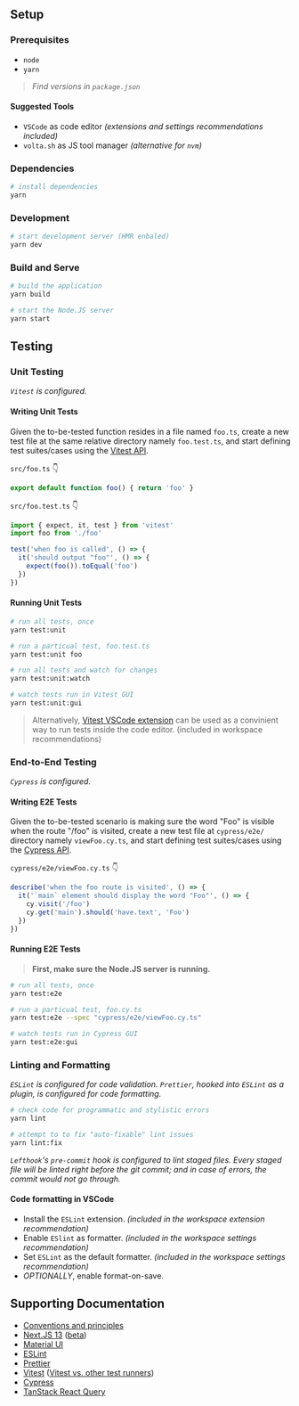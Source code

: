 ## Setup

### Prerequisites
- `node`
- `yarn`

> _Find versions in `package.json`_
#### Suggested Tools
- `VSCode` as code editor _(extensions and settings recommendations included)_
- `volta.sh` as JS tool manager _(alternative for `nvm`)_

### Dependencies
```bash
# install dependencies
yarn
```

### Development
```bash
# start development server (HMR enbaled)
yarn dev
```

### Build and Serve
```bash
# build the application
yarn build

# start the Node.JS server
yarn start
```

## Testing
### Unit Testing
_`Vitest` is configured._
#### Writing Unit Tests
Given the to-be-tested function resides in a file named `foo.ts`, create a new test file at the same relative directory namely `foo.test.ts`, and start defining test suites/cases using the [Vitest API](https://vitest.dev/api/).

`src/foo.ts` 👇
```ts
export default function foo() { return 'foo' }
```
`src/foo.test.ts` 👇
```ts
import { expect, it, test } from 'vitest'
import foo from './foo'

test('when foo is called', () => {
  it('should output "foo"', () => {
    expect(foo()).toEqual('foo')
  })
})
```

#### Running Unit Tests
```bash
# run all tests, once
yarn test:unit

# run a particual test, foo.test.ts
yarn test:unit foo

# run all tests and watch for changes
yarn test:unit:watch

# watch tests run in Vitest GUI
yarn test:unit:gui
```
> Alternatively, [Vitest VSCode extension](https://marketplace.visualstudio.com/items?itemName=ZixuanChen.vitest-explorer) can be used as a convinient way to run tests inside the code editor. (included in workspace recommendations)

### End-to-End Testing
_`Cypress` is configured._

#### Writing E2E Tests
Given the to-be-tested scenario is making sure the word "Foo" is visible when the route "/foo" is visited, create a new test file at `cypress/e2e/` directory namely `viewFoo.cy.ts`, and start defining test suites/cases using the [Cypress API](https://docs.cypress.io/guides/end-to-end-testing/writing-your-first-end-to-end-test).

`cypress/e2e/viewFoo.cy.ts` 👇

```ts
describe('when the foo route is visited', () => {
  it('`main` element should display the word "Foo"', () => {
    cy.visit('/foo')
    cy.get('main').should('have.text', 'Foo')
  })
})

```

#### Running E2E Tests
> **First, make sure the Node.JS server is running.**
```bash
# run all tests, once
yarn test:e2e

# run a particual test, foo.cy.ts
yarn test:e2e --spec "cypress/e2e/viewFoo.cy.ts"

# watch tests run in Cypress GUI
yarn test:e2e:gui
```

### Linting and Formatting
_`ESLint` is configured for code validation. `Prettier`, hooked into `ESLint` as a plugin, is configured for code formatting._

```bash
# check code for programmatic and stylistic errors
yarn lint

# attempt to to fix "auto-fixable" lint issues
yarn lint:fix
```
_`Lefthook`'s `pre-commit` hook is configured to lint staged files. Every staged file will be linted right before the git commit; and in case of errors, the commit would not go through._

#### Code formatting in VSCode
- Install the `ESLint` extension. _(included in the workspace extension recommendation)_
- Enable `ESlint` as formatter. _(included in the workspace settings recommendation)_
- Set `ESLint` as the default formatter. _(included in the workspace settings recommendation)_
- _OPTIONALLY_, enable format-on-save.

## Supporting Documentation
- [Conventions and principles](https://github.com/lux-group/www-le-customer/blob/master/docs/index.md)
- [Next.JS 13](https://nextjs.org/docs/getting-started) ([beta](https://beta.nextjs.org/docs))
- [Material UI](https://mui.com/material-ui/getting-started/overview/)
- [ESLint](https://eslint.org/docs/latest/use/getting-started)
- [Prettier](https://prettier.io/docs/en/index.html)
- [Vitest](https://vitest.dev) ([Vitest vs. other test runners](https://vitest.dev/guide/comparisons.html))
- [Cypress](https://docs.cypress.io/guides/end-to-end-testing/writing-your-first-end-to-end-test)
- [TanStack React Query](https://react-query-v3.tanstack.com/guides/queries)

